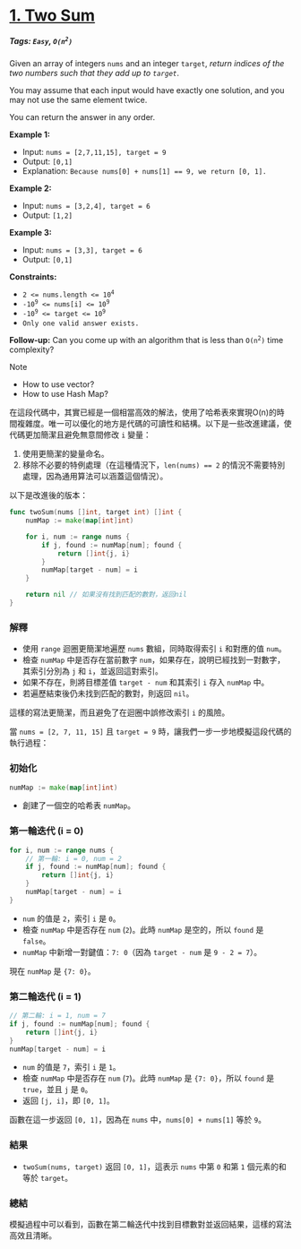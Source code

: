# [1. Two Sum](https://leetcode.com/problems/two-sum/)

##### Tags: `Easy`, <code>O(n<sup>2</sup>)</code>

Given an array of integers `nums` and an integer `target`, *return indices of the two numbers such that they add up to `target`*.

You may assume that each input would have exactly one solution, and you may not use the same element twice.

You can return the answer in any order.

**Example 1:**
- Input: `nums = [2,7,11,15], target = 9`
- Output: `[0,1]`
- Explanation: `Because nums[0] + nums[1] == 9, we return [0, 1].`

**Example 2:**
- Input: `nums = [3,2,4], target = 6`
- Output: `[1,2]`

**Example 3:**
- Input: `nums = [3,3], target = 6`
- Output: `[0,1]`

**Constraints:**

- <code>2 <= nums.length <= 10<sup>4</sup></code>
- <code>-10<sup>9</sup> <= nums[i] <= 10<sup>9</sup></code>
- <code>-10<sup>9</sup> <= target <= 10<sup>9</sup></code>
- <code>Only one valid answer exists.</code>

**Follow-up:** Can you come up with an algorithm that is less than <code>O(n<sup>2</sup>)</code> time complexity?

> [!NOTE]
> - How to use vector?
> - How to use Hash Map?



在這段代碼中，其實已經是一個相當高效的解法，使用了哈希表來實現O(n)的時間複雜度。唯一可以優化的地方是代碼的可讀性和結構。以下是一些改進建議，使代碼更加簡潔且避免無意間修改 `i` 變量：

1. 使用更簡潔的變量命名。
2. 移除不必要的特例處理（在這種情況下，`len(nums) == 2` 的情況不需要特別處理，因為通用算法可以涵蓋這個情況）。

以下是改進後的版本：

```go
func twoSum(nums []int, target int) []int {
    numMap := make(map[int]int)

    for i, num := range nums {
        if j, found := numMap[num]; found {
            return []int{j, i}
        }
        numMap[target - num] = i
    }

    return nil // 如果沒有找到匹配的數對，返回nil
}
```

### 解釋
- 使用 `range` 迴圈更簡潔地遍歷 `nums` 數組，同時取得索引 `i` 和對應的值 `num`。
- 檢查 `numMap` 中是否存在當前數字 `num`，如果存在，說明已經找到一對數字，其索引分別為 `j` 和 `i`，並返回這對索引。
- 如果不存在，則將目標差值 `target - num` 和其索引 `i` 存入 `numMap` 中。
- 若遍歷結束後仍未找到匹配的數對，則返回 `nil`。

這樣的寫法更簡潔，而且避免了在迴圈中誤修改索引 `i` 的風險。



當 `nums = [2, 7, 11, 15]` 且 `target = 9` 時，讓我們一步一步地模擬這段代碼的執行過程：

### 初始化
```go
numMap := make(map[int]int)
```
- 創建了一個空的哈希表 `numMap`。

### 第一輪迭代 (i = 0)
```go
for i, num := range nums {
    // 第一輪: i = 0, num = 2
    if j, found := numMap[num]; found {
        return []int{j, i}
    }
    numMap[target - num] = i
}
```
- `num` 的值是 `2`，索引 `i` 是 `0`。
- 檢查 `numMap` 中是否存在 `num` (`2`)。此時 `numMap` 是空的，所以 `found` 是 `false`。
- `numMap` 中新增一對鍵值：`7: 0`（因為 `target - num` 是 `9 - 2 = 7`）。

現在 `numMap` 是 `{7: 0}`。

### 第二輪迭代 (i = 1)
```go
// 第二輪: i = 1, num = 7
if j, found := numMap[num]; found {
    return []int{j, i}
}
numMap[target - num] = i
```
- `num` 的值是 `7`，索引 `i` 是 `1`。
- 檢查 `numMap` 中是否存在 `num` (`7`)。此時 `numMap` 是 `{7: 0}`，所以 `found` 是 `true`，並且 `j` 是 `0`。
- 返回 `[j, i]`，即 `[0, 1]`。

函數在這一步返回 `[0, 1]`，因為在 `nums` 中，`nums[0] + nums[1]` 等於 `9`。

### 結果
- `twoSum(nums, target)` 返回 `[0, 1]`，這表示 `nums` 中第 `0` 和第 `1` 個元素的和等於 `target`。

### 總結
模擬過程中可以看到，函數在第二輪迭代中找到目標數對並返回結果，這樣的寫法高效且清晰。